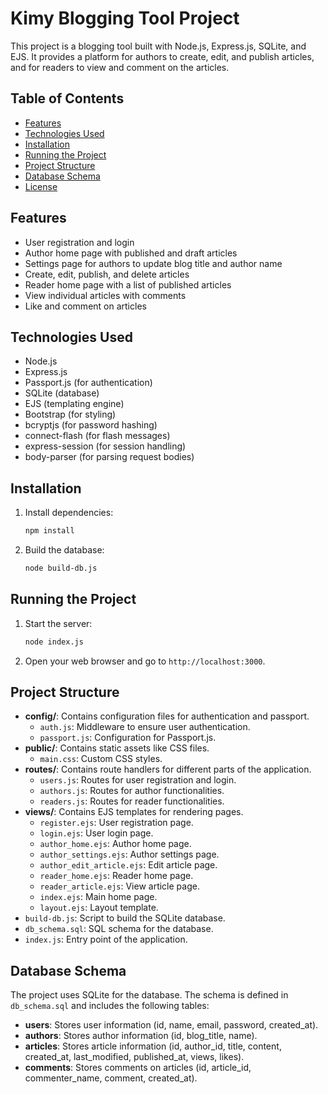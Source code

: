 # Kimy Blogging Tool Project

This project is a blogging tool built with Node.js, Express.js, SQLite, and EJS. It provides a platform for authors to create, edit, and publish articles, and for readers to view and comment on the articles.

## Table of Contents
- [Features](#features)
- [Technologies Used](#technologies-used)
- [Installation](#installation)
- [Running the Project](#running-the-project)
- [Project Structure](#project-structure)
- [Database Schema](#database-schema)
- [License](#license)

## Features
- User registration and login
- Author home page with published and draft articles
- Settings page for authors to update blog title and author name
- Create, edit, publish, and delete articles
- Reader home page with a list of published articles
- View individual articles with comments
- Like and comment on articles

## Technologies Used
- Node.js
- Express.js
- Passport.js (for authentication)
- SQLite (database)
- EJS (templating engine)
- Bootstrap (for styling)
- bcryptjs (for password hashing)
- connect-flash (for flash messages)
- express-session (for session handling)
- body-parser (for parsing request bodies)

## Installation
1. Install dependencies:
    ```bash
    npm install
    ```

2. Build the database:
    ```bash
    node build-db.js
    ```

## Running the Project
1. Start the server:
    ```bash
    node index.js
    ```

2. Open your web browser and go to `http://localhost:3000`.

## Project Structure
- **config/**: Contains configuration files for authentication and passport.
  - `auth.js`: Middleware to ensure user authentication.
  - `passport.js`: Configuration for Passport.js.
- **public/**: Contains static assets like CSS files.
  - `main.css`: Custom CSS styles.
- **routes/**: Contains route handlers for different parts of the application.
  - `users.js`: Routes for user registration and login.
  - `authors.js`: Routes for author functionalities.
  - `readers.js`: Routes for reader functionalities.
- **views/**: Contains EJS templates for rendering pages.
  - `register.ejs`: User registration page.
  - `login.ejs`: User login page.
  - `author_home.ejs`: Author home page.
  - `author_settings.ejs`: Author settings page.
  - `author_edit_article.ejs`: Edit article page.
  - `reader_home.ejs`: Reader home page.
  - `reader_article.ejs`: View article page.
  - `index.ejs`: Main home page.
  - `layout.ejs`: Layout template.
- `build-db.js`: Script to build the SQLite database.
- `db_schema.sql`: SQL schema for the database.
- `index.js`: Entry point of the application.

## Database Schema
The project uses SQLite for the database. The schema is defined in `db_schema.sql` and includes the following tables:
- **users**: Stores user information (id, name, email, password, created_at).
- **authors**: Stores author information (id, blog_title, name).
- **articles**: Stores article information (id, author_id, title, content, created_at, last_modified, published_at, views, likes).
- **comments**: Stores comments on articles (id, article_id, commenter_name, comment, created_at).


